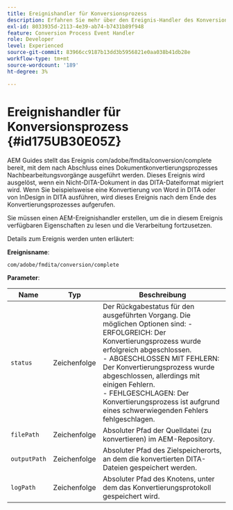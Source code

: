 ```yaml
---
title: Ereignishandler für Konversionsprozess
description: Erfahren Sie mehr über den Ereignis-Handler des Konversionsprozesses
exl-id: 8033935d-2113-4e39-ab74-b7431b89f948
feature: Conversion Process Event Handler
role: Developer
level: Experienced
source-git-commit: 83966cc9187b13dd3b5956821e0aa038b41db28e
workflow-type: tm+mt
source-wordcount: '189'
ht-degree: 3%

---
```


# Ereignishandler für Konversionsprozess {#id175UB30E05Z}

AEM Guides stellt das Ereignis com/adobe/fmdita/conversion/complete bereit, mit dem nach Abschluss eines Dokumentkonvertierungsprozesses Nachbearbeitungsvorgänge ausgeführt werden. Dieses Ereignis wird ausgelöst, wenn ein Nicht-DITA-Dokument in das DITA-Dateiformat migriert wird. Wenn Sie beispielsweise eine Konvertierung von Word in DITA oder von InDesign in DITA ausführen, wird dieses Ereignis nach dem Ende des Konvertierungsprozesses aufgerufen.

Sie müssen einen AEM-Ereignishandler erstellen, um die in diesem Ereignis verfügbaren Eigenschaften zu lesen und die Verarbeitung fortzusetzen.

Details zum Ereignis werden unten erläutert:

**Ereignisname**:

```HTTP
com/adobe/fmdita/conversion/complete 
```

**Parameter**:

| Name | Typ | Beschreibung |
|----|----|-----------|
| `status` | Zeichenfolge | Der Rückgabestatus für den ausgeführten Vorgang. Die möglichen Optionen sind: -   ERFOLGREICH: Der Konvertierungsprozess wurde erfolgreich abgeschlossen. <br> -   ABGESCHLOSSEN MIT FEHLERN: Der Konvertierungsprozess wurde abgeschlossen, allerdings mit einigen Fehlern. <br>-   FEHLGESCHLAGEN: Der Konvertierungsprozess ist aufgrund eines schwerwiegenden Fehlers fehlgeschlagen. |
| `filePath` | Zeichenfolge | Absoluter Pfad der Quelldatei \(zu konvertieren\) im AEM-Repository. |
| `outputPath` | Zeichenfolge | Absoluter Pfad des Zielspeicherorts, an dem die konvertierten DITA-Dateien gespeichert werden. |
| `logPath` | Zeichenfolge | Absoluter Pfad des Knotens, unter dem das Konvertierungsprotokoll gespeichert wird. |
